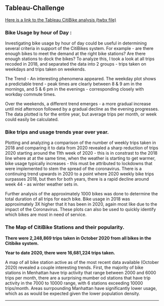 ## Tableau-Challenge

[Here is a link to the Tableau CitiBike analysis (twbx file)](https://public.tableau.com/profile/paul.hardy#!/vizhome/CitiBikeReport_16052344512900/Map-Oct2020Stationstheirpopularity)


### Bike Usage by hour of Day : 

Investigating bike usage by hour of day could be useful in determining several criteria in support of the CitiBikes system.  For example - are there enough bikes to meet the demand at the right bike stations? Are there enough stations to dock the bikes? To analyze this, I took a look at all trips recoded in 2018, and separated the data into 2 groups - trips taken on weekdays and trips taken on weekends.

The Trend - An interesting phenomena appeared. The weekday plot shows a predictable trend - peak times are clearly between 8 & 9 am in the mornings, and 5 & 6 pm in the evenings - corresponding closely with workday commute times. 

Over the weekends, a different trend emerges - a more gradual  increase until mid afternoon followed by a gradual decline as the evening progresses.  The data plotted is for the entire year, but average trips per month, or week could easily be calculated.

### Bike trips and usage trends year over year.

Plotting and analyzing a comparison of the number of weekly trips taken in 2018 and comparing it to data from 2020 revealed a sharp reduction of trips 2020 starting around the 11th week of 2020 - this is in constrast to the 2018 line where at at the same time, when the weather is starting to get warmer, bike usage typically increases - this must be attributed to lockdowns that were implemented to stem the spread of the coronavirus.  There is a continuing trend upwards in 2020 to a point where 2020 weekly bike trips surpasses 2018, but then for both years, there is a rapid decline around week 44 - as winter weather sets in.

Further analysis of the approximately 1000 bikes was done to determine the total duration of all trips for each bike.  Bike usage in 2018 was approximately 3X higher that it has been in 2020, again most like due to the impact of the Coronavirus. These plots can also be used to quickly identify which bikes are most in need of service. 

### The Map of CitiBike Stations and their popularity.

**There were 2,248,869 trips taken in October 2020 from all bikes in the Citibike system.**

**Year to date 2020, there were 16,681,224 trips taken.**

A map of all bike station active as of the most recent data available (October 2020) revealed a couple interesting trends. First, the majority of bike stations in Menhattan have trip activity that range between 2000 and 6000 trips per month, there are a surprising mumber od stations that have trip activity in the 7000 to 10000 range, with 6 stations exceeding 10000 trips/month.  Areas surrpounding Manhattan have significantly lower usage, which as as would be expected given the lower population density.   

---